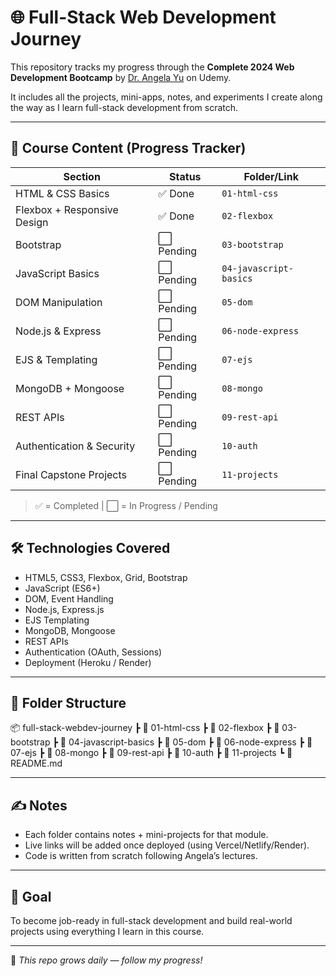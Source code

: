 # 🌐 Full-Stack Web Development Journey

This repository tracks my progress through the **Complete 2024 Web Development Bootcamp** by [Dr. Angela Yu](https://www.udemy.com/course/the-complete-web-development-bootcamp/) on Udemy.

It includes all the projects, mini-apps, notes, and experiments I create along the way as I learn full-stack development from scratch.

---

## 🚀 Course Content (Progress Tracker)

| Section                        | Status  | Folder/Link                          |
|-------------------------------|---------|--------------------------------------|
| HTML & CSS Basics             | ✅ Done    | `01-html-css`                        |
| Flexbox + Responsive Design   | ✅ Done    | `02-flexbox`                         |
| Bootstrap                     | ⬜️ Pending | `03-bootstrap`                       |
| JavaScript Basics             | ⬜️ Pending | `04-javascript-basics`              |
| DOM Manipulation              | ⬜️ Pending | `05-dom`                             |
| Node.js & Express             | ⬜️ Pending | `06-node-express`                    |
| EJS & Templating              | ⬜️ Pending | `07-ejs`                             |
| MongoDB + Mongoose            | ⬜️ Pending | `08-mongo`                           |
| REST APIs                     | ⬜️ Pending | `09-rest-api`                        |
| Authentication & Security     | ⬜️ Pending | `10-auth`                            |
| Final Capstone Projects       | ⬜️ Pending | `11-projects`                        |

> ✅ = Completed | ⬜️ = In Progress / Pending

---

## 🛠️ Technologies Covered

- HTML5, CSS3, Flexbox, Grid, Bootstrap
- JavaScript (ES6+)
- DOM, Event Handling
- Node.js, Express.js
- EJS Templating
- MongoDB, Mongoose
- REST APIs
- Authentication (OAuth, Sessions)
- Deployment (Heroku / Render)

---

## 📁 Folder Structure
📦 full-stack-webdev-journey
┣ 📂 01-html-css
┣ 📂 02-flexbox
┣ 📂 03-bootstrap
┣ 📂 04-javascript-basics
┣ 📂 05-dom
┣ 📂 06-node-express
┣ 📂 07-ejs
┣ 📂 08-mongo
┣ 📂 09-rest-api
┣ 📂 10-auth
┣ 📂 11-projects
┗ 📜 README.md

---

## ✍️ Notes

- Each folder contains notes + mini-projects for that module.
- Live links will be added once deployed (using Vercel/Netlify/Render).
- Code is written from scratch following Angela’s lectures.

---

## 🎯 Goal

To become job-ready in full-stack development and build real-world projects using everything I learn in this course.

---

🌱 *This repo grows daily — follow my progress!*


